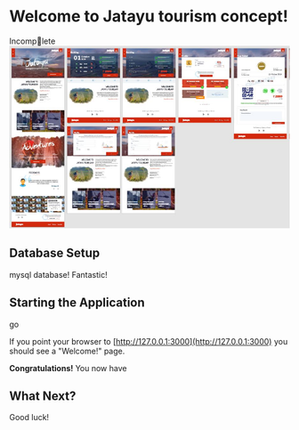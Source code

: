 # Welcome to Jatayu tourism concept!

Incomp💖lete
![Screen shots](https://github.com/vishnukumarpv/Jatayu-tourisam-Online---Go-lang-Unofficial-/raw/master/Capture.JPG)
## Database Setup

mysql database! Fantastic!
 

## Starting the Application

go 

If you point your browser to [http://127.0.0.1:3000](http://127.0.0.1:3000) you should see a "Welcome!" page.

**Congratulations!** You now have

## What Next? 
Good luck!


